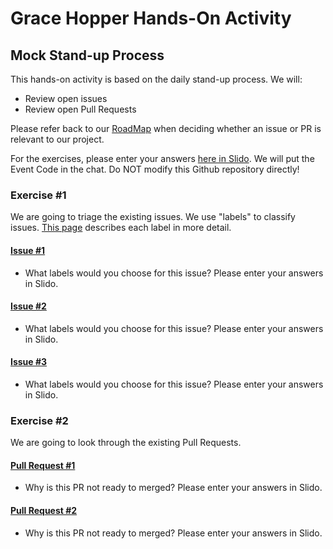 # Grace Hopper Hands-On Activity

## Mock Stand-up Process
This hands-on activity is based on the daily stand-up process. We will:
- Review open issues
- Review open Pull Requests

Please refer back to our [RoadMap](https://github.com/oss-workshop/grace-hopper-example/blob/master/docs/ROADMAP.md) when deciding whether an issue or PR is relevant to our project.

For the exercises, please enter your answers [here in Slido](https://app.sli.do/event/6ah5rwkh). We will put the Event Code in the chat. Do NOT modify this Github repository directly!

### Exercise #1
We are going to triage the existing issues. We use "labels" to classify issues. [This page](https://github.com/oss-workshop/grace-hopper-example/issues/labels) describes each label in more detail.

#### [Issue #1](https://github.com/oss-workshop/grace-hopper-example/issues/32)
- What labels would you choose for this issue? Please enter your answers in Slido.

#### [Issue #2](https://github.com/oss-workshop/grace-hopper-example/issues/29)
- What labels would you choose for this issue? Please enter your answers in Slido.

#### [Issue #3](https://github.com/oss-workshop/grace-hopper-example/issues/23)
- What labels would you choose for this issue? Please enter your answers in Slido.

### Exercise #2
We are going to look through the existing Pull Requests.

#### [Pull Request #1](https://github.com/oss-workshop/grace-hopper-example/pull/27)
- Why is this PR not ready to merged? Please enter your answers in Slido.

#### [Pull Request #2](https://github.com/oss-workshop/grace-hopper-example/pull/26)
- Why is this PR not ready to merged? Please enter your answers in Slido.

